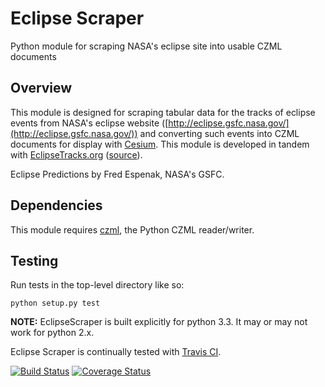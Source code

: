 # Eclipse Scraper

Python module for scraping NASA's eclipse site into usable CZML documents

## Overview

This module is designed for scraping tabular data for the tracks of eclipse events from NASA's eclipse website ([http://eclipse.gsfc.nasa.gov/](http://eclipse.gsfc.nasa.gov/)) and converting such events into CZML documents for display with [Cesium](https://github.com/AnalyticalGraphicsInc/cesium). This module is developed in tandem with [EclipseTracks.org](http://eclipsetracks.org) ([source](https://github.com/Frencil/eclipsetracks)).

Eclipse Predictions by Fred Espenak, NASA's GSFC.

## Dependencies

This module requires [czml](https://github.com/cleder/czml), the Python CZML reader/writer.

## Testing

Run tests in the top-level directory like so:

```
python setup.py test
```

**NOTE:** EclipseScraper is built explicitly for python 3.3. It may or may not work for python 2.x.

Eclipse Scraper is continually tested with [Travis CI](https://travis-ci.org/Frencil/eclipsescraper).

[![Build Status](https://api.travis-ci.org/Frencil/eclipsescraper.png)](https://travis-ci.org/Frencil/eclipsescraper)
[![Coverage Status](https://coveralls.io/repos/Frencil/eclipsescraper/badge.svg?branch=master)](https://coveralls.io/r/Frencil/eclipsescraper?branch=master)
